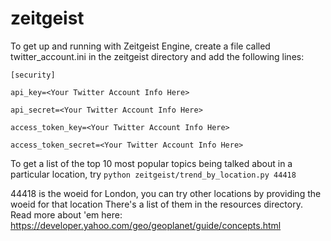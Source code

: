 # zeitgeist

To get up and running with Zeitgeist Engine, create a file called twitter_account.ini in the zeitgeist directory and add the following lines:

```
[security]

api_key=<Your Twitter Account Info Here>

api_secret=<Your Twitter Account Info Here>

access_token_key=<Your Twitter Account Info Here>

access_token_secret=<Your Twitter Account Info Here>
```

To get a list of the top 10 most popular topics being talked about in a particular location, try
`python zeitgeist/trend_by_location.py 44418`

44418 is the woeid for London, you can try other locations by providing the woeid for that location
There's a list of them in the resources directory.
Read more about 'em here: https://developer.yahoo.com/geo/geoplanet/guide/concepts.html


